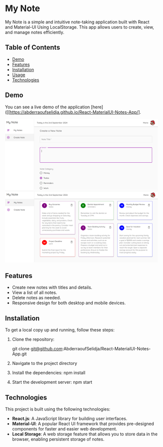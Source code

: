 # My Note

My Note is a simple and intuitive note-taking application built with React and Material-UI Using LocalStorage. This app allows users to create, view, and manage notes efficiently.

## Table of Contents

- [Demo](#demo)
- [Features](#features)
- [Installation](#installation)
- [Usage](#usage)
- [Technologies](#technologies)


## Demo

You can see a live demo of the application [here]([[https://abderraoufselidja.github.io/React-MaterialUI-Notes-App/].


![Demo Screenshot](./public/Screenshot%202024-09-02%20234104.png)
![Demo Screenshot](./public/Screenshot%202024-09-02%20233332.png)

## Features

- Create new notes with titles and details.
- View a list of all notes.
- Delete notes as needed.
- Responsive design for both desktop and mobile devices.


## Installation

To get a local copy up and running, follow these steps:

1. Clone the repository:

   git clone git@github.com:AbderraoufSelidja/React-MaterialUI-Notes-App.git

2. Navigate to the project directory

3. Install the dependencies:
    npm install

3. Start the development server:
    npm start

## Technologies

This project is built using the following technologies:

- **React.js**: A JavaScript library for building user interfaces.
- **Material-UI**: A popular React UI framework that provides pre-designed components for faster and easier web development.
- **Local Storage**: A web storage feature that allows you to store data in the browser, enabling persistent storage of notes.
